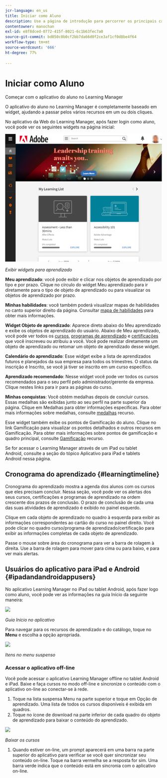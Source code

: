 ```yaml
---
jcr-language: en_us
title: Iniciar como Aluno
description: Use a página de introdução para percorrer os principais caminhos de aprendizado do Adobe Learning Manager.
contentowner: manochan
exl-id: e8f8dced-0772-415f-8021-6c1b63fec7a0
source-git-commit: bd050c0b0cf2bb7da66d0f2ce3af1cf0d8be4f64
workflow-type: tm+mt
source-wordcount: '666'
ht-degree: 77%

---
```


# Iniciar como Aluno

Começar com o aplicativo do aluno no Learning Manager

O aplicativo do aluno no Learning Manager é completamente baseado em widget, ajudando a passar pelos vários recursos em um ou dois cliques.

No aplicativo da Web do Learning Manager, após fazer login como aluno, você pode ver os seguintes widgets na página inicial:

![](assets/l-1.png)

*Exibir widgets para aprendizado*

**Meu aprendizado**: você pode exibir e clicar nos objetos de aprendizado por tipo e por prazo. Clique no círculo do widget Meu aprendizado para ir diretamente para o tipo de objeto de aprendizado ou para visualizar os objetos de aprendizado por prazo.

**Minhas habilidades**: você também poderá visualizar mapas de habilidades no canto superior direito da página. Consultar  [mapa de habilidades](skills-levels.md) para obter mais informações.

**Widget Objeto de aprendizado**: Aparece direto abaixo do Meu aprendizado e exibe os objetos de aprendizado do usuário. Abaixo de Meu aprendizado, você pode ver todos os  [cursos](courses.md),  [programas de aprendizado](learning-programs.md) e  [certificações](certifications.md) que você inscreveu ou atribuiu a você. Você pode realizar diretamente um objeto de aprendizado ou retomar um objeto de aprendizado desse widget.

**Calendário do aprendizado**: Esse widget exibe a lista de aprendizados futuros e planejados da sua empresa para todos os trimestres. O status da inscrição é Inscrito, se você já tiver se inscrito em um curso específico.

**Aprendizado recomendado**: Nesse widget você pode ver todos os cursos recomendados para o seu perfil pelo administrador/gerente da empresa. Clique nestes links para ir para as páginas do curso.

**Minhas conquistas**: Você obtém medalhas depois de concluir cursos. Essas medalhas são exibidas junto ao seu perfil na parte superior da página. Clique em Medalhas para obter informações específicas. Para obter mais informações sobre medalhas, consulte  [medalhas](badges.md) recurso.

Esse widget também exibe os pontos de Gamificação do aluno. Clique no link Gamificação para visualizar os pontos detalhados e outros recursos em Gamificação. Para obter mais informações sobre pontos de gamificação e quadro principal, consulte  [Gamificação](gamification.md) recurso.

Se for acessar o Learning Manager através de um iPad ou tablet Android, consulte a seção do tópico Aplicativo para iPad e tablets Android nessa página.

## Cronograma do aprendizado {#learningtimeline}

Cronograma do aprendizado mostra a agenda dos alunos com os cursos que eles precisam concluir. Nessa seção, você pode ver os alertas dos seus cursos, certificações e programas de aprendizado na ordem crescente dos prazos de conclusão. O prazo de conclusão de cada uma das suas atividades de aprendizado é exibido no painel esquerdo.

Clique em cada objeto de aprendizado no quadro à esquerda para exibir as informações correspondentes ao cartão do curso no painel direito. Você pode clicar no quadro curso/programa de aprendizado/certificação para exibir as informações completas de cada objeto de aprendizado.

Passe o mouse sobre área do cronograma para ver a barra de rolagem à direita. Use a barra de rolagem para mover para cima ou para baixo, e para ver mais alertas.

## Usuários do aplicativo para iPad e Android {#ipadandandroidappusers}

No aplicativo Learning Manager no iPad ou tablet Android, após fazer logo como aluno, você pode ver as informações na guia Início da seguinte maneira:

![](assets/screenshot-2015-08-07-12-24-40-e1439211134842.png)

*Guia Início no aplicativo*

Para navegar para os recursos de aprendizado e do catálogo, toque no **Menu** e escolha a opção apropriada.

![](assets/menu-ipad.png)

*Itens no menu suspenso*

### Acessar o aplicativo off-line

Você pode acessar o aplicativo Learning Manager offline no tablet Android e iPad. Baixe e faça cursos no modo off-line e sincronize o conteúdo com o aplicativo on-line ao conectar-se à rede.

1. Toque na lista suspensa Menu na parte superior e toque em Opção de aprendizado. Uma lista de todos os cursos disponíveis é exibida em quadros.
1. Toque no ícone de download na parte inferior de cada quadro do objeto de aprendizado para baixar o conteúdo do aprendizado.

![](assets/download-ipad.png)

*Baixar os cursos*

1. Quando estiver on-line, um prompt aparecerá em uma barra na parte superior do aplicativo para verificar se você quer sincronizar seu conteúdo on-line. Toque na barra vermelha se a resposta for sim. Uma barra verde indica que o conteúdo está em sincronia com o aplicativo on-line.

<!--### Track device storage

You can monitor your device storage periodically.

Tap the profile icon at the upper-right corner of the app and tap **Device Storage** menu option.

![](assets/device-storage-option-ipad.png)

An app storage information dialog appears as shown below.

![](assets/device-storage-detailed-e1439211162955.png)

Using the app storage information, you can check the total space of device, app and the downloaded courses. This information enables you to download courses accordingly. To delete the downloaded courses in the device, tap X icon adjacent to each course name.-->
